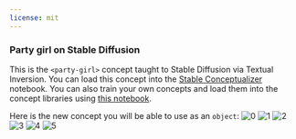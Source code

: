 ```yaml
---
license: mit
---
```

### Party girl on Stable Diffusion
This is the `<party-girl>` concept taught to Stable Diffusion via Textual Inversion. You can load this concept into the [Stable Conceptualizer](https://colab.research.google.com/github/huggingface/notebooks/blob/main/diffusers/stable_conceptualizer_inference.ipynb) notebook. You can also train your own concepts and load them into the concept libraries using [this notebook](https://colab.research.google.com/github/huggingface/notebooks/blob/main/diffusers/sd_textual_inversion_training.ipynb).

Here is the new concept you will be able to use as an `object`:
![<party-girl> 0](https://huggingface.co/sd-concepts-library/party-girl/resolve/main/concept_images/5.jpeg)
![<party-girl> 1](https://huggingface.co/sd-concepts-library/party-girl/resolve/main/concept_images/4.jpeg)
![<party-girl> 2](https://huggingface.co/sd-concepts-library/party-girl/resolve/main/concept_images/1.jpeg)
![<party-girl> 3](https://huggingface.co/sd-concepts-library/party-girl/resolve/main/concept_images/2.jpeg)
![<party-girl> 4](https://huggingface.co/sd-concepts-library/party-girl/resolve/main/concept_images/3.jpeg)
![<party-girl> 5](https://huggingface.co/sd-concepts-library/party-girl/resolve/main/concept_images/0.jpeg)

